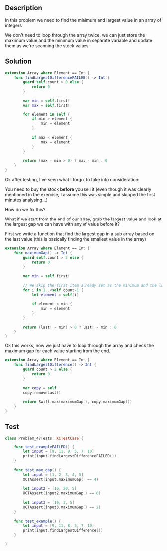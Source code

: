 ## Description

In this problem we need to find the minimum and largest value in an array of integers
 
We don't need to loop through the array twice, we can just store the maximum value and the minimum value in separate variable and update them as we're scanning the stock values

## Solution

```swift
extension Array where Element == Int {
    func findLargestDifferenceFAILED() -> Int {
        guard self.count > 0 else {
            return 0
        }
        
        var min = self.first!
        var max = self.first!
        
        for element in self {
            if min > element {
                min = element
            }
            
            if max < element {
                max = element
            }
        }
        
        return (max - min > 0) ? max - min : 0
    }
}
```

Ok after testing, I've seen what I forgot to take into consideration:
 
You need to buy the stock **before** you sell it (even though it was clearly mentioned in the exercise, I assume this was simple and skipped the first minutes analysing...)

How do we fix this?

What if we start from the end of our array, grab the largest value and look at the largest gap we can have with any of value before it?

First we write a function that find the largest gap in a sub array based on the last value (this is basically finding the smallest value in the array)

```swift
extension Array where Element == Int {
    func maximumGap() -> Int {
        guard self.count > 2 else {
            return 0
        }
        
        var min = self.first!
        
        // We skip the first item already set as the minimum and the last item as it's the item we're running the logic against
        for i in 1..<self.count-1 {
            let element = self[i]
            
            if element < min {
                min = element
            }
        }
        
        return (last! - min) > 0 ? last! - min : 0
    }
}
```

Ok this works, now we just have to loop through the array and check the maximum gap for each value starting from the end.

```swift
extension Array where Element == Int {
    func findLargestDifference() -> Int {
        guard count > 2 else {
            return 0
        }
        
        var copy = self
        copy.removeLast()
        
        return Swift.max(maximumGap(), copy.maximumGap())
    }
}

```

## Test

```swift
class Problem_47Tests: XCTestCase {

    func test_exampleFAILED() {
        let input = [9, 11, 8, 5, 7, 10]
        print(input.findLargestDifferenceFAILED())
    }
    
    func test_max_gap() {
        let input = [1, 2, 3, 4, 5]
        XCTAssert(input.maximumGap() == 4)
        
        let input2 = [10, 20, 5]
        XCTAssert(input2.maximumGap() == 0)
        
        let input3 = [10, 3, 5]
        XCTAssert(input3.maximumGap() == 2)
    }
    
    func test_example() {
        let input = [9, 11, 8, 5, 7, 10]
        print(input.findLargestDifference())
    }

}
```